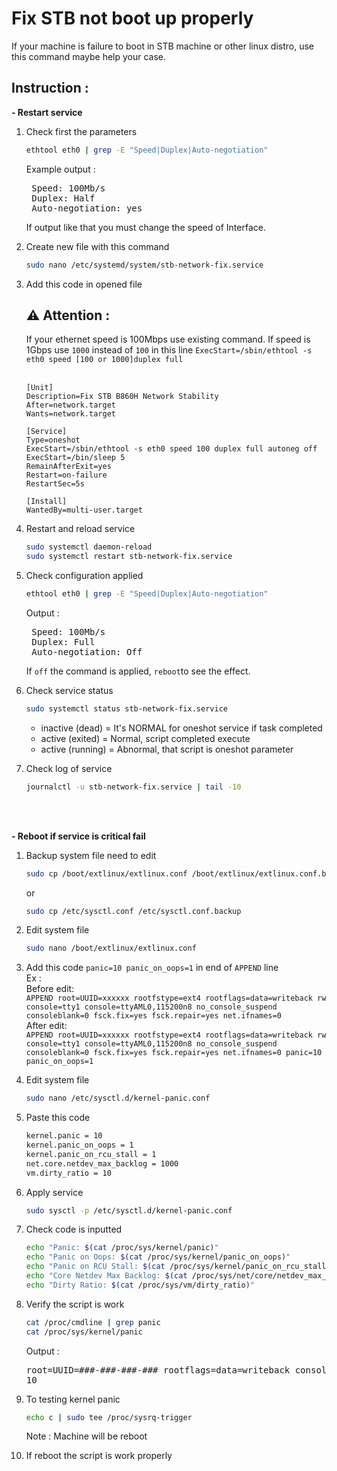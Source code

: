 # Fix STB not boot up properly
If your machine is failure to boot in STB machine or other linux distro, use this command maybe help your case.

## Instruction :
**- Restart service**

1. Check first the parameters
    ```bash
    ethtool eth0 | grep -E "Speed|Duplex|Auto-negotiation"
    ```
    Example output :
    <pre>
    Speed: 100Mb/s
    Duplex: Half
    Auto-negotiation: yes </pre>

    If output like that you must change the speed of Interface.

2. Create new file with this command
    ```bash
    sudo nano /etc/systemd/system/stb-network-fix.service
    ```
3. Add  this code in opened file <br>
    ## ⚠️  Attention : <br>
    If your ethernet speed is 100Mbps use existing command. If speed is 1Gbps use `1000` instead of `100` in this line `ExecStart=/sbin/ethtool -s eth0 speed [100 or 1000]duplex full`
    <br>
    <br>

    ```
    [Unit]
    Description=Fix STB B860H Network Stability
    After=network.target
    Wants=network.target

    [Service]
    Type=oneshot
    ExecStart=/sbin/ethtool -s eth0 speed 100 duplex full autoneg off
    ExecStart=/bin/sleep 5
    RemainAfterExit=yes
    Restart=on-failure
    RestartSec=5s
    
    [Install]
    WantedBy=multi-user.target
    ```
4. Restart and reload service
    ``` bash
    sudo systemctl daemon-reload
    sudo systemctl restart stb-network-fix.service
    ```
5. Check configuration applied
    ```bash
    ethtool eth0 | grep -E "Speed|Duplex|Auto-negotiation"
    ```
    Output :
    <pre>
    Speed: 100Mb/s
    Duplex: Full
    Auto-negotiation: Off </pre>
    If `off` the command is applied, `reboot`to see the effect.
6. Check service status
    ```bash
    sudo systemctl status stb-network-fix.service
    ```
    - inactive (dead) = It's NORMAL for oneshot service if task completed
    - active (exited) = Normal, script completed execute
    - active (running) = Abnormal, that script is oneshot parameter
7. Check log of service
    ```bash
    journalctl -u stb-network-fix.service | tail -10
    ```
<br>
<br>

**- Reboot if service is critical fail**
1. Backup system file need to edit
    ```bash
    sudo cp /boot/extlinux/extlinux.conf /boot/extlinux/extlinux.conf.backup
    ```
    or
    ```bash
    sudo cp /etc/sysctl.conf /etc/sysctl.conf.backup
    ```
   
2. Edit system file
    ```bash
    sudo nano /boot/extlinux/extlinux.conf
    ```
3. Add this code `panic=10 panic_on_oops=1` in end of `APPEND` line <br>
    Ex : <br>
    Before edit:<br>
    `APPEND root=UUID=xxxxxx rootfstype=ext4 rootflags=data=writeback rw console=tty1 console=ttyAML0,115200n8 no_console_suspend consoleblank=0 fsck.fix=yes fsck.repair=yes net.ifnames=0` <br>
    After edit:<br>
    `APPEND root=UUID=xxxxxx rootfstype=ext4 rootflags=data=writeback rw console=tty1 console=ttyAML0,115200n8 no_console_suspend consoleblank=0 fsck.fix=yes fsck.repair=yes net.ifnames=0 panic=10 panic_on_oops=1`

4. Edit system file
    ```bash
    sudo nano /etc/sysctl.d/kernel-panic.conf
    ```
5. Paste this code
    ```bash
    kernel.panic = 10
    kernel.panic_on_oops = 1
    kernel.panic_on_rcu_stall = 1
    net.core.netdev_max_backlog = 1000
    vm.dirty_ratio = 10
    ```
6. Apply service
    ```bash
    sudo sysctl -p /etc/sysctl.d/kernel-panic.conf
    ```
7. Check code is inputted
    ```bash
    echo "Panic: $(cat /proc/sys/kernel/panic)"
    echo "Panic on Oops: $(cat /proc/sys/kernel/panic_on_oops)"
    echo "Panic on RCU Stall: $(cat /proc/sys/kernel/panic_on_rcu_stall)"
    echo "Core Netdev Max Backlog: $(cat /proc/sys/net/core/netdev_max_backlog)"
    echo "Dirty Ratio: $(cat /proc/sys/vm/dirty_ratio)"
    ```
8. Verify the script is work
    ```bash
    cat /proc/cmdline | grep panic
    cat /proc/sys/kernel/panic
    ```
    Output :
    <pre>root=UUID=###-###-###-### rootflags=data=writeback console=***,*** console=tty0 rw no_console_suspend consoleblank=0 fsck.fix=yes fsck.repair=yes net.ifnames=0 splash plymouth.ignore-serial-consoles panic=10 panic_on_oops=1
   10</pre>
9. To testing kernel panic
    ```bash
    echo c | sudo tee /proc/sysrq-trigger
    ```
    Note : Machine will be reboot
10. If reboot the script is work properly
